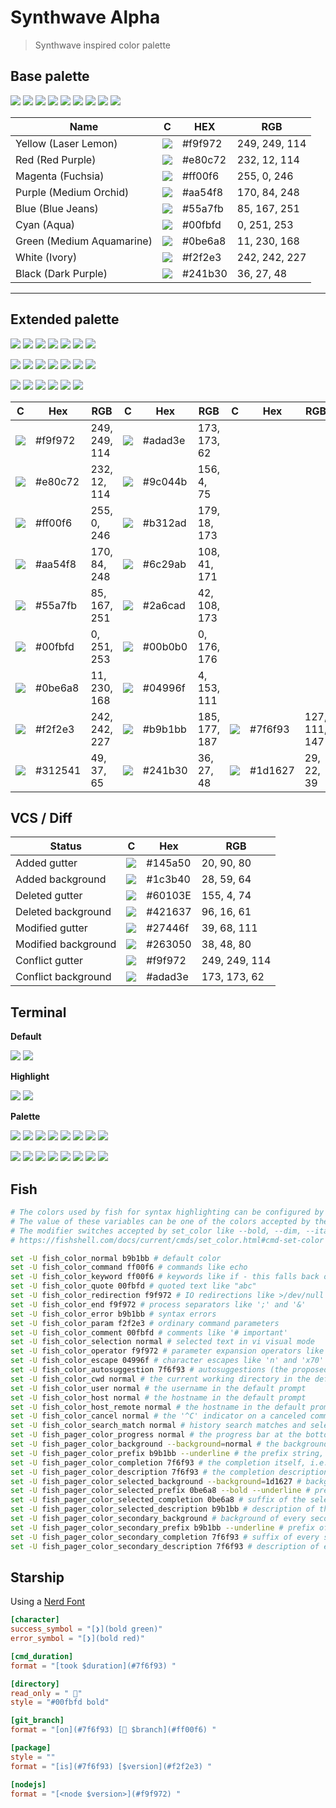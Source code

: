 # Synthwave Alpha
> Synthwave inspired color palette

## Base palette
![](https://via.placeholder.com/64/f9f972/?text=+)
![](https://via.placeholder.com/64/e80c72/?text=+)
![](https://via.placeholder.com/64/ff00f6/?text=+)
![](https://via.placeholder.com/64/aa54f8/?text=+)
![](https://via.placeholder.com/64/55a7fb/?text=+)
![](https://via.placeholder.com/64/00fbfd/?text=+)
![](https://via.placeholder.com/64/0be6a8/?text=+)
![](https://via.placeholder.com/64/f2f2e3/?text=+)
![](https://via.placeholder.com/64/241b30/?text=+)

Name | C | HEX | RGB
--- | --- | --- | ---
Yellow (Laser Lemon) | ![](https://via.placeholder.com/24/f9f972/?text=+) | #f9f972 | 249, 249, 114
Red (Red Purple) | ![](https://via.placeholder.com/24/e80c72/?text=+) | #e80c72 | 232, 12, 114
Magenta (Fuchsia) | ![](https://via.placeholder.com/24/ff00f6/?text=+) | #ff00f6 | 255, 0, 246
Purple (Medium Orchid) | ![](https://via.placeholder.com/24/aa54f8/?text=+) | #aa54f8 | 170, 84, 248
Blue (Blue Jeans) | ![](https://via.placeholder.com/24/55a7fb/?text=+) | #55a7fb | 85, 167, 251
Cyan (Aqua) | ![](https://via.placeholder.com/24/00fbfd/?text=+) | #00fbfd | 0, 251, 253
Green (Medium Aquamarine) | ![](https://via.placeholder.com/24/0be6a8/?text=+) | #0be6a8 | 11, 230, 168
White (Ivory) | ![](https://via.placeholder.com/24/f2f2e3/?text=+) | #f2f2e3 | 242, 242, 227
Black (Dark Purple) | ![](https://via.placeholder.com/24/241b30/?text=+) | #241b30 | 36, 27, 48

---

## Extended palette

![](https://via.placeholder.com/64/adad3e/?text=+)
![](https://via.placeholder.com/64/9c044b/?text=+)
![](https://via.placeholder.com/64/b312ad/?text=+)
![](https://via.placeholder.com/64/6c29ab/?text=+)
![](https://via.placeholder.com/64/2a6cad/?text=+)
![](https://via.placeholder.com/64/00b0b0/?text=+)
![](https://via.placeholder.com/64/04996f/?text=+)

![](https://via.placeholder.com/64/f9f972/?text=+)
![](https://via.placeholder.com/64/e80c72/?text=+)
![](https://via.placeholder.com/64/ff00f6/?text=+)
![](https://via.placeholder.com/64/aa54f8/?text=+)
![](https://via.placeholder.com/64/55a7fb/?text=+)
![](https://via.placeholder.com/64/00fbfd/?text=+)
![](https://via.placeholder.com/64/0be6a8/?text=+)

![](https://via.placeholder.com/64/f2f2e3/?text=+)
![](https://via.placeholder.com/64/b9b1bb/?text=+)
![](https://via.placeholder.com/64/7f6f93/?text=+)
![](https://via.placeholder.com/64/312541/?text=+)
![](https://via.placeholder.com/64/241b30/?text=+)
![](https://via.placeholder.com/64/1d1627/?text=+)

C | Hex | RGB | C | Hex | RGB | C | Hex | RGB
--- | --- | --- | --- | --- | --- | --- | --- | ---
![](https://via.placeholder.com/24/f9f972/?text=+) | #f9f972 | 249, 249, 114 | ![](https://via.placeholder.com/24/adad3e/?text=+) | #adad3e | 173, 173, 62
![](https://via.placeholder.com/24/e80c72/?text=+) | #e80c72 | 232, 12, 114 | ![](https://via.placeholder.com/24/9c044b/?text=+) | #9c044b | 156, 4, 75
![](https://via.placeholder.com/24/ff00f6/?text=+) | #ff00f6 | 255, 0, 246 | ![](https://via.placeholder.com/24/b312ad/?text=+) | #b312ad | 179, 18, 173
![](https://via.placeholder.com/24/aa54f8/?text=+) | #aa54f8 | 170, 84, 248 | ![](https://via.placeholder.com/24/6c29ab/?text=+) | #6c29ab | 108, 41, 171
![](https://via.placeholder.com/24/55a7fb/?text=+) | #55a7fb | 85, 167, 251 | ![](https://via.placeholder.com/24/2a6cad/?text=+) | #2a6cad | 42, 108, 173
![](https://via.placeholder.com/24/00fbfd/?text=+) | #00fbfd | 0, 251, 253 | ![](https://via.placeholder.com/24/00b0b0/?text=+) | #00b0b0 | 0, 176, 176
![](https://via.placeholder.com/24/0be6a8/?text=+) | #0be6a8 | 11, 230, 168 | ![](https://via.placeholder.com/24/04996f/?text=+) | #04996f | 4, 153, 111
![](https://via.placeholder.com/24/f2f2e3/?text=+) | #f2f2e3 | 242, 242, 227 | ![](https://via.placeholder.com/24/b9b1bb/?text=+) | #b9b1bb | 185, 177, 187 | ![](https://via.placeholder.com/24/7f6f93/?text=+) | #7f6f93 | 127, 111, 147
![](https://via.placeholder.com/24/312541/?text=+) | #312541 | 49, 37, 65 | ![](https://via.placeholder.com/24/241b30/?text=+) | #241b30 | 36, 27, 48 | ![](https://via.placeholder.com/24/1d1627/?text=+)  | #1d1627 | 29, 22, 39

## VCS / Diff

Status | C | Hex | RGB
--- | --- | --- | ---
Added gutter  | ![](https://via.placeholder.com/24/145a50/?text=+) | #145a50 | 20, 90, 80
Added background | ![](https://via.placeholder.com/24/1c3b40/?text=+) | #1c3b40 | 28, 59, 64
Deleted gutter  | ![](https://via.placeholder.com/24/60103E/?text=+) | #60103E | 155, 4, 74
Deleted background | ![](https://via.placeholder.com/24/421637/?text=+) | #421637 | 96, 16, 61
Modified gutter  | ![](https://via.placeholder.com/24/27446f/?text=+) | #27446f | 39, 68, 111
Modified background | ![](https://via.placeholder.com/24/263050/?text=+) | #263050 | 38, 48, 80
Conflict gutter  | ![](https://via.placeholder.com/24/f9f972/?text=+) | #f9f972 | 249, 249, 114
Conflict background | ![](https://via.placeholder.com/24/adad3e/?text=+) | #adad3e | 173, 173, 62

## Terminal

**Default**

![](https://via.placeholder.com/64/f2f2e3/?text=+)
![](https://via.placeholder.com/64/241b30/?text=+)

**Highlight**

![](https://via.placeholder.com/64/241b30/?text=+)
![](https://via.placeholder.com/64/0be6a8/?text=+)

**Palette**

![](https://via.placeholder.com/64/1d1627/?text=+)
![](https://via.placeholder.com/64/9c044b/?text=+)
![](https://via.placeholder.com/64/04996f/?text=+)
![](https://via.placeholder.com/64/adad3e/?text=+)
![](https://via.placeholder.com/64/2a6cad/?text=+)
![](https://via.placeholder.com/64/b312ad/?text=+)
![](https://via.placeholder.com/64/00b0b0/?text=+)
![](https://via.placeholder.com/64/b9b1bb/?text=+)

![](https://via.placeholder.com/64/7f6f93/?text=+)
![](https://via.placeholder.com/64/e80c72/?text=+)
![](https://via.placeholder.com/64/0be6a8/?text=+)
![](https://via.placeholder.com/64/f9f972/?text=+)
![](https://via.placeholder.com/64/55a7fb/?text=+)
![](https://via.placeholder.com/64/ff00f6/?text=+)
![](https://via.placeholder.com/64/00fbfd/?text=+)
![](https://via.placeholder.com/64/f2f2e3/?text=+)


## Fish
```sh
# The colors used by fish for syntax highlighting can be configured by changing the values of a various variables.
# The value of these variables can be one of the colors accepted by the set_color command.
# The modifier switches accepted by set_color like --bold, --dim, --italics, --reverse and --underline are also accepted.
# https://fishshell.com/docs/current/cmds/set_color.html#cmd-set-color

set -U fish_color_normal b9b1bb # default color
set -U fish_color_command ff00f6 # commands like echo
set -U fish_color_keyword ff00f6 # keywords like if - this falls back on the command color if unset
set -U fish_color_quote 00fbfd # quoted text like "abc"
set -U fish_color_redirection f9f972 # IO redirections like >/dev/null
set -U fish_color_end f9f972 # process separators like ';' and '&'
set -U fish_color_error b9b1bb # syntax errors
set -U fish_color_param f2f2e3 # ordinary command parameters
set -U fish_color_comment 00fbfd # comments like '# important'
set -U fish_color_selection normal # selected text in vi visual mode
set -U fish_color_operator f9f972 # parameter expansion operators like '*' and '~'
set -U fish_color_escape 04996f # character escapes like 'n' and 'x70'
set -U fish_color_autosuggestion 7f6f93 # autosuggestions (the proposed rest of a command)
set -U fish_color_cwd normal # the current working directory in the default prompt
set -U fish_color_user normal # the username in the default prompt
set -U fish_color_host normal # the hostname in the default prompt
set -U fish_color_host_remote normal # the hostname in the default prompt for remote sessions (like ssh)
set -U fish_color_cancel normal # the '^C' indicator on a canceled command
set -U fish_color_search_match normal # history search matches and selected pager items (background only)
set -U fish_pager_color_progress normal # the progress bar at the bottom left corner
set -U fish_pager_color_background --background=normal # the background color of a line
set -U fish_pager_color_prefix b9b1bb --underline # the prefix string, i.e. the string that is to be completed
set -U fish_pager_color_completion 7f6f93 # the completion itself, i.e. the proposed rest of the string
set -U fish_pager_color_description 7f6f93 # the completion description
set -U fish_pager_color_selected_background --background=1d1627 # background of the selected completion
set -U fish_pager_color_selected_prefix 0be6a8 --bold --underline # prefix of the selected completion
set -U fish_pager_color_selected_completion 0be6a8 # suffix of the selected completion
set -U fish_pager_color_selected_description b9b1bb # description of the selected completion
set -U fish_pager_color_secondary_background # background of every second unselected completion
set -U fish_pager_color_secondary_prefix b9b1bb --underline # prefix of every second unselected completion
set -U fish_pager_color_secondary_completion 7f6f93 # suffix of every second unselected completion
set -U fish_pager_color_secondary_description 7f6f93 # description of every second unselected completion
```


## Starship
Using a [Nerd Font](https://www.nerdfonts.com/)

```toml
[character]
success_symbol = "[❯](bold green)"
error_symbol = "[❯](bold red)"

[cmd_duration]
format = "[took $duration](#7f6f93) "

[directory]
read_only = " "
style = "#00fbfd bold"

[git_branch]
format = "[on](#7f6f93) [ $branch](#ff00f6) "

[package]
style = ""
format = "[is](#7f6f93) [$version](#f2f2e3) "

[nodejs]
format = "[<node $version>](#f9f972) "
```
